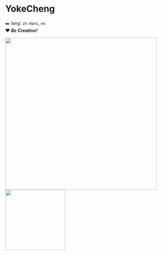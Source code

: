 # YokeCheng

✒️ lang: `zh-Hans`, `en`  
❤️ ***Be Creative!***  

<img src="https://github-readme-stats.vercel.app/api?username=YokeCheng&count_private=true&show_icons=true&theme=radical&cache_seconds=1800" width="480" /><span>    </span><img src="https://github-readme-stats.vercel.app/api/top-langs/?username=YokeCheng&layout=compact&hide=html,css,scss&langs_count=10" height="190">


